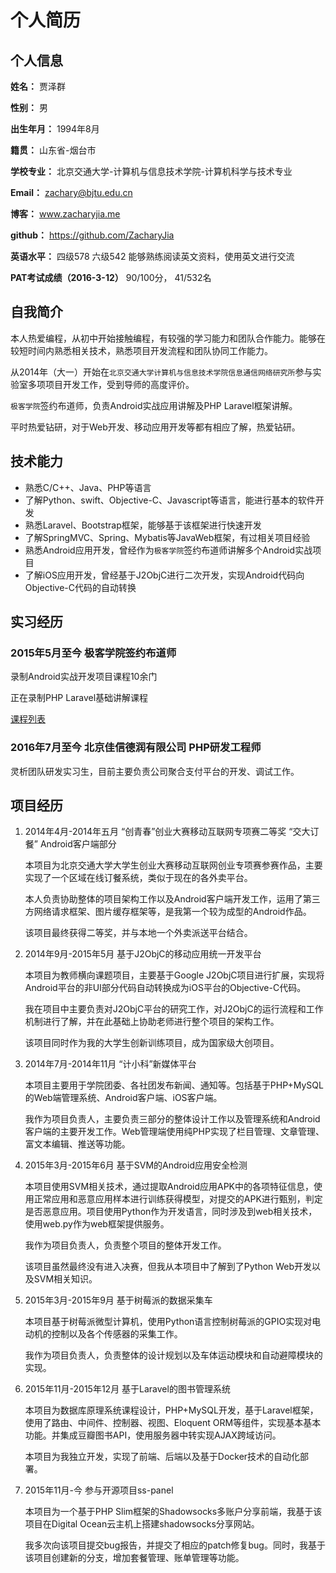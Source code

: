 # 个人简历

## 个人信息

**姓名：** 贾泽群

**性别：** 男

**出生年月：** 1994年8月

**籍贯：** 山东省-烟台市

**学校专业：** 北京交通大学-计算机与信息技术学院-计算机科学与技术专业

**Email：** zachary@bjtu.edu.cn

**博客：** www.zacharyjia.me

**github：** https://github.com/ZacharyJia

**英语水平：** 四级578  六级542  能够熟练阅读英文资料，使用英文进行交流 

**PAT考试成绩（2016-3-12）** 90/100分， 41/532名

## 自我简介

本人热爱编程，从初中开始接触编程，有较强的学习能力和团队合作能力。能够在较短时间内熟悉相关技术，熟悉项目开发流程和团队协同工作能力。

从2014年（大一）开始在`北京交通大学计算机与信息技术学院信息通信网络研究所`参与实验室多项项目开发工作，受到导师的高度评价。

`极客学院`签约布道师，负责Android实战应用讲解及PHP Laravel框架讲解。

平时热爱钻研，对于Web开发、移动应用开发等都有相应了解，热爱钻研。

## 技术能力

* 熟悉C/C++、Java、PHP等语言
* 了解Python、swift、Objective-C、Javascript等语言，能进行基本的软件开发
* 熟悉Laravel、Bootstrap框架，能够基于该框架进行快速开发
* 了解SpringMVC、Spring、Mybatis等JavaWeb框架，有过相关项目经验
* 熟悉Android应用开发，曾经作为`极客学院`签约布道师讲解多个Android实战项目
* 了解iOS应用开发，曾经基于J2ObjC进行二次开发，实现Android代码向Objective-C代码的自动转换

## 实习经历

### 2015年5月至今  极客学院签约布道师

   录制Android实战开发项目课程10余门

   正在录制PHP Laravel基础讲解课程

   [课程列表](http://my.jikexueyuan.com/zacharyjia/record)
   
### 2016年7月至今 北京佳信德润有限公司 PHP研发工程师

   灵析团队研发实习生，目前主要负责公司聚合支付平台的开发、调试工作。
   
## 项目经历

1. 2014年4月-2014年五月 “创青春”创业大赛移动互联网专项赛二等奖 “交大订餐” Android客户端部分
   
   本项目为北京交通大学大学生创业大赛移动互联网创业专项赛参赛作品，主要实现了一个区域在线订餐系统，类似于现在的各外卖平台。
   
   本人负责协助整体的项目架构工作以及Android客户端开发工作，运用了第三方网络请求框架、图片缓存框架等，是我第一个较为成型的Android作品。
   
   该项目最终获得二等奖，并与本地一个外卖派送平台结合。
   
2. 2014年9月-2015年5月 基于J2ObjC的移动应用统一开发平台
   
   本项目为教师横向课题项目，主要基于Google J2ObjC项目进行扩展，实现将Android平台的非UI部分代码自动转换成为iOS平台的Objective-C代码。
   
   我在项目中主要负责对J2ObjC平台的研究工作，对J2ObjC的运行流程和工作机制进行了解，并在此基础上协助老师进行整个项目的架构工作。
   
   该项目同时作为我的大学生创新训练项目，成为国家级大创项目。
   
3. 2014年7月-2014年11月 “计小科”新媒体平台
   
   本项目主要用于学院团委、各社团发布新闻、通知等。包括基于PHP+MySQL的Web端管理系统、Android客户端、iOS客户端。
   
   我作为项目负责人，主要负责三部分的整体设计工作以及管理系统和Android客户端的主要开发工作。Web管理端使用纯PHP实现了栏目管理、文章管理、富文本编辑、推送等功能。
   
4. 2015年3月-2015年6月 基于SVM的Android应用安全检测
   
   本项目使用SVM相关技术，通过提取Android应用APK中的各项特征信息，使用正常应用和恶意应用样本进行训练获得模型，对提交的APK进行甄别，判定是否恶意应用。项目使用Python作为开发语言，同时涉及到web相关技术，使用web.py作为web框架提供服务。
   
   我作为项目负责人，负责整个项目的整体开发工作。
   
   该项目虽然最终没有进入决赛，但我从本项目中了解到了Python Web开发以及SVM相关知识。
   
5. 2015年3月-2015年9月 基于树莓派的数据采集车
   
   本项目基于树莓派微型计算机，使用Python语言控制树莓派的GPIO实现对电动机的控制以及各个传感器的采集工作。
   
   我作为项目负责人，负责整体的设计规划以及车体运动模块和自动避障模块的实现。
   
6. 2015年11月-2015年12月 基于Laravel的图书管理系统
   
   本项目为数据库原理系统课程设计，PHP+MySQL开发，基于Laravel框架，使用了路由、中间件、控制器、视图、Eloquent ORM等组件，实现基本基本功能。并集成豆瓣图书API，使用服务器中转实现AJAX跨域访问。
   
   本项目为我独立开发，实现了前端、后端以及基于Docker技术的自动化部署。
   
7. 2015年11月-今 参与开源项目ss-panel
   
   本项目为一个基于PHP Slim框架的Shadowsocks多账户分享前端，我基于该项目在Digital Ocean云主机上搭建shadowsocks分享网站。
   
   我多次向该项目提交bug报告，并提交了相应的patch修复bug。同时，我基于该项目创建新的分支，增加套餐管理、账单管理等功能。
